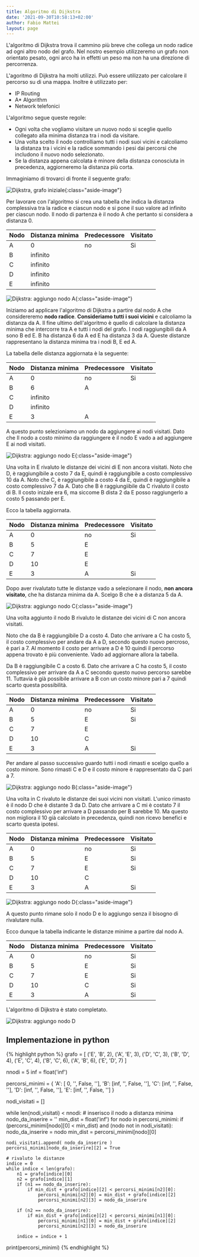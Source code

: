 ```yaml
---
title: Algoritmo di Dijkstra
date: '2021-09-30T10:58:13+02:00'
author: Fabio Mattei
layout: page
---
```


L'algoritmo di Dijkstra trova il cammino più breve che collega un nodo radice ad ogni altro nodo del grafo. Nel nostro esempio utilizzeremo un grafo non orientato pesato, ogni arco ha in effetti un peso ma non ha una direzione di percorrenza.

L'agoritmo di Dijkstra ha molti utilizzi. Può essere utilizzato per calcolare il percorso su di una mappa. Inoltre è utilizzato per:

* IP Routing
* A* Algorithm
* Network telefonici

L'algoritmo segue queste regole:

* Ogni volta che vogliamo visitare un nuovo nodo si sceglie quello collegato alla minima distanza tra i nodi da visitare.
* Una volta scelto il nodo controlliamo tutti i nodi suoi vicini e calcoliamo la distanza tra i vicini e la radice sommando i pesi dai percorsi che includono il nuovo nodo selezionato.
* Se la distanza appena calcolata è minore della distanza conosciuta in precedenza, aggiorneremo la distanza più corta.


Immaginiamo di trovarci di fronte il seguente grafo:

![Dijkstra, grafo iniziale](/images/algoritmi/dijkstra/dijkstra01.png){:class="aside-image"}

Per lavorare con l'algoritmo si crea una tabella che indica la distanza complessiva tra la radice e ciascun nodo e si pone il suo valore ad infinito per ciascun nodo. Il nodo di partenza è il nodo A che pertanto si considera a distanza 0.

| Nodo | Distanza minima | Predecessore | Visitato |
| ---- | --------------- | ------------ | -------- |
| A    | 0               | no           | Si       |
| B    | infinito        |              |          |
| C    | infinito        |              |          |
| D    | infinito        |              |          |
| E    | infinito        |              |          |

![Dijkstra: aggiungo nodo A](/images/algoritmi/dijkstra/dijkstra02.png){:class="aside-image"}

Iniziamo ad applicare l'algoritmo di Dijkstra a partire dal nodo A che considereremo **nodo radice**. **Consideriamo tutti i suoi vicini** e calcoliamo la distanza da A. Il fine ultimo dell'algoritmo è quello di calcolare la distanza minima che intercorre tra A e tutti i nodi del grafo.
I nodi raggiungibili da A sono B ed E. B ha distanza 6 da A ed E ha distanza 3 da A. Queste distanze rappresentano la distanza minima tra i nodi B, E ed A.

La tabella delle distanza aggiornata è la seguente:

| Nodo | Distanza minima | Predecessore | Visitato |
| ---- | --------------- | ------------ | -------- |
| A    | 0               | no           | Si       |
| B    | 6               | A            |          |
| C    | infinito        |              |          |
| D    | infinito        |              |          |
| E    | 3               | A            |          |

A questo punto selezioniamo un nodo da aggiungere ai nodi visitati. Dato che Il nodo a costo minimo da raggiungere è il nodo E vado a ad aggiungere E ai nodi visitati.

![Dijkstra: aggiungo nodo E](/images/algoritmi/dijkstra/dijkstra03.png){:class="aside-image"}

Una volta in E rivaluto le distanze dei vicini di E non ancora visitati. 
Noto che D, è raggiungibile a costo 7 da E, quindi è raggiungibile a costo complessivo 10 da A.
Noto che C, è raggiungibile a costo 4 da E, quindi è raggiungibile a costo complessivo 7 da A.
Dato che B è raggiungiibile da C rivaluto il costo di B. Il costo inizale era 6, ma siccome B dista 2 da E posso raggiungerlo a costo 5 passando per E.

Ecco la tabella aggiornata.

| Nodo | Distanza minima | Predecessore | Visitato |
| ---- | --------------- | ------------ | -------- |
| A    | 0               | no           | Si       |
| B    | 5               | E            |          |
| C    | 7               | E            |          |
| D    | 10              | E            |          |
| E    | 3               | A            | Si       |

Dopo aver rivalutato tutte le distanze vado a selezionare il nodo, **non ancora visitato**, che ha distanza minima da A. Scelgo B che è a distanza 5 da A.

![Dijkstra: aggiungo nodo C](/images/algoritmi/dijkstra/dijkstra04.png){:class="aside-image"}

Una volta aggiunto il nodo B rivaluto le distanze dei vicini di C non ancora visitati.

Noto che da B è raggiungibile D a costo 4. Dato che arrivare a C ha costo 5, il costo complessivo per andare da A a D, secondo questo nuovo percroso, è pari a 7. Al momento il costo per arrivare a D è 10 quindi il percorso appena trovato è più conveniente. Vado ad aggiornare allora la tabella.

Da B è raggiungibile C a costo 6. Dato che arrivare a C ha costo 5, il costo complessivo per arrivare da A a C secondo questo nuovo percorso sarebbe 11. Tuttavia è già possibile arrivare a B con un costo minore pari a 7 quindi scarto questa possibilità.


| Nodo | Distanza minima | Predecessore | Visitato |
| ---- | --------------- | ------------ | -------- |
| A    | 0               | no           | Si       |
| B    | 5               | E            | Si       |
| C    | 7               | E            |          |
| D    | 10              | C            |          |
| E    | 3               | A            | Si       |

Per andare al passo successivo guardo tutti i nodi rimasti e scelgo quello a costo minore. Sono rimasti C e D e il costo minore è rappresentato da C pari a 7.

![Dijkstra: aggiungo nodo B](/images/algoritmi/dijkstra/dijkstra05.png){:class="aside-image"}

Una volta in C rivaluto le distanze dei suoi vicini non visitati.
L'unico rimasto è il nodo D che è distante 3 da D. Dato che arrivare a C mi è costato 7 il costo complessivo per arrivare a D passando per B sarebbe 10. Ma questo non migliora il 10 già calcolato in precedenza, quindi non ricevo benefici e scarto questa ipotesi.

| Nodo | Distanza minima | Predecessore | Visitato |
| ---- | --------------- | ------------ | -------- |
| A    | 0               | no           | Si       |
| B    | 5               | E            | Si       |
| C    | 7               | E            | Si       |
| D    | 10              | C            |          |
| E    | 3               | A            | Si       |

![Dijkstra: aggiungo nodo D](/images/algoritmi/dijkstra/dijkstra06.png){:class="aside-image"}

A questo punto rimane solo il nodo D e lo aggiungo senza il bisogno di rivalutare nulla.

Ecco dunque la tabella indicante le distanze minime a partire dal nodo A.

| Nodo | Distanza minima | Predecessore | Visitato |
| ---- | --------------- | ------------ | -------- |
| A    | 0               | no           | Si       |
| B    | 5               | E            | Si       |
| C    | 7               | E            | Si       |
| D    | 10              | C            | Si       |
| E    | 3               | A            | Si       |

L'algoritmo di Dijkstra è stato completato.

![Dijkstra: aggiungo nodo D](/images/algoritmi/dijkstra/dijkstra07.png)


## Implementazione in python

{% highlight python %}
grafo = [
    ('E', 'B', 2), 
    ('A', 'E', 3), 
    ('D', 'C', 3),
    ('B', 'D', 4), 
    ('E', 'C', 4), 
    ('B', 'C', 6), 
    ('A', 'B', 6), 
    ('E', 'D', 7)
]

nnodi = 5
inf = float('inf')

percorsi_minimi = { 
    'A': [  0, '', False, ''], 
    'B': [inf, '', False, ''], 
    'C': [inf, '', False, ''], 
    'D': [inf, '', False, ''], 
    'E': [inf, '', False, ''] 
}

nodi_visitati = []

while len(nodi_visitati) < nnodi:
    # inserisco il nodo a distanza minima
    nodo_da_inserire = ''
    min_dist = float('inf')
    for nodo in percorsi_minimi:
        if (percorsi_minimi[nodo][0] < min_dist) and (nodo not in nodi_visitati):
            nodo_da_inserire = nodo
            min_dist = percorsi_minimi[nodo][0]
            
    nodi_visitati.append( nodo_da_inserire )
    percorsi_minimi[nodo_da_inserire][2] = True
            
    # rivaluto le distanze
    indice = 0
    while indice < len(grafo):
        n1 = grafo[indice][0]
        n2 = grafo[indice][1]
        if (n1 == nodo_da_inserire):
            if min_dist + grafo[indice][2] < percorsi_minimi[n2][0]:
                percorsi_minimi[n2][0] = min_dist + grafo[indice][2]
                percorsi_minimi[n2][3] = nodo_da_inserire
        
        if (n2 == nodo_da_inserire):
            if min_dist + grafo[indice][2] < percorsi_minimi[n1][0]:
                percorsi_minimi[n1][0] = min_dist + grafo[indice][2]
                percorsi_minimi[n2][3] = nodo_da_inserire
                
        indice = indice + 1
    

print(percorsi_minimi)
{% endhighlight %}
